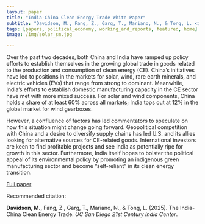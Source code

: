 ```yaml
---
layout: paper
title: "India-China Clean Energy Trade White Paper"
subtitle: "Davidson, M., Fang, Z., Garg, T., Mariano, N., & Tong, L. <i>UCSD 21st Century India Center</i>"
tags: [papers, political_economy, working_and_reports, featured, home]
image: /img/solar_sm.jpg

---
```


Over the past two decades, both China and India have ramped up policy efforts to establish themselves in the growing global trade in goods related to the production and consumption of clean energy (CE). China’s initiatives have led to positions in the markets for solar, wind, rare earth minerals, and electric vehicles (EVs) that range from strong to dominant. Meanwhile, India’s efforts to establish domestic manufacturing capacity in the CE sector have met with more mixed success. For solar and wind components, China holds a share of at least 60% across all markets; India tops out at 12% in the global market for wind gearboxes.

However, a confluence of factors has led commentators to speculate on how this situation might change going forward. Geopolitical competition with China and a desire to diversify supply chains has led U.S. and its allies looking for alternative sources for CE-related goods. International investors are keen to find profitable projects and see India as potentially ripe for growth in this sector. Furthermore, India itself hopes to bolster the political appeal of its environmental policy by promoting an indigenous green manufacturing sector and become “self-reliant” in its clean energy transition.

[Full paper](https://india.ucsd.edu/_files/paper_michael-davidson_india-china-clean-energy-trade.pdf)

Recommended citation:

**Davidson, M.**, Fang, Z., Garg, T., Mariano, N., & Tong, L. (2025). The India-China Clean Energy Trade. _UC San Diego 21st Century India Center_.



